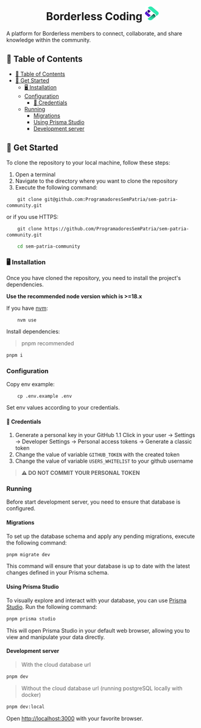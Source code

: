 <h1 align="center">Borderless Coding
<img src="src/assets/logo.svg" width="36" height="36" alt="Logo" /></h1>

A platform for Borderless members to connect, collaborate, and share knowledge within the community.

## 📌 Table of Contents

- [📌 Table of Contents](#-table-of-contents)
- [🚀 Get Started](#-get-started)
  - [🖥 Installation](#-installation)
  - [Configuration](#configuration)
    - [🪪 Credentials](#-credentials)
  - [Running](#running)
    - [Migrations](#migrations)
    - [Using Prisma Studio](#using-prisma-studio)
    - [Development server](#development-server)

## 🚀 Get Started

To clone the repository to your local machine, follow these steps:

1. Open a terminal
2. Navigate to the directory where you want to clone the repository
3. Execute the following command:

```shell
    git clone git@github.com:ProgramadoresSemPatria/sem-patria-community.git
```

or if you use HTTPS:

```shell
    git clone https://github.com/ProgramadoresSemPatria/sem-patria-community.git
```

```bash
    cd sem-patria-community
```

### 🖥 Installation

Once you have cloned the repository, you need to install the project's dependencies.

**Use the recommended node version which is >=18.x**

If you have [nvm](https://github.com/nvm-sh/nvm#installing-and-updating):

```shell
    nvm use
```

Install dependencies:

> pnpm recommended

```bash
pnpm i
```

### Configuration

Copy env example:

```shell
    cp .env.example .env
```

Set env values according to your credentials.

#### 🪪 Credentials

1. Generate a personal key in your GitHub
   1.1 Click in your user -> Settings -> Developer Settings -> Personal access tokens -> Generate a classic token
2. Change the value of variable `GITHUB_TOKEN` with the created token
3. Change the value of variable `USERS_WHITELIST` to your github username

> **⚠️ DO NOT COMMIT YOUR PERSONAL TOKEN**

### Running

Before start development server, you need to ensure that database is configured.

#### Migrations

To set up the database schema and apply any pending migrations, execute the following command:

```bash
pnpm migrate dev
```

This command will ensure that your database is up to date with the latest changes defined in your Prisma schema.

#### Using Prisma Studio

To visually explore and interact with your database, you can use [Prisma Studio](https://www.prisma.io/studio). Run the following command:

```bash
pnpm prisma studio
```

This will open Prisma Studio in your default web browser, allowing you to view and manipulate your data directly.

#### Development server

> With the cloud database url
```bash
pnpm dev
```

> Without the cloud database url (running postgreSQL locally with docker)
```bash
pnpm dev:local
```

Open [http://localhost:3000](http://localhost:3000) with your favorite browser.
